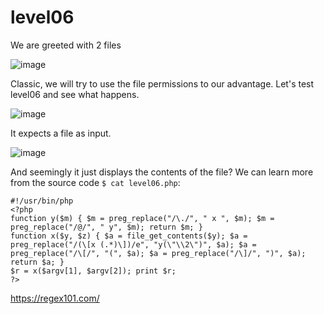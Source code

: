 # level06
We are greeted with 2 files

![image](https://github.com/user-attachments/assets/e705909d-7955-4dda-82f1-556b08d28e73)

Classic, we will try to use the file permissions to our advantage. Let's test level06 and see what happens.

![image](https://github.com/user-attachments/assets/6cce5522-b0d1-45d8-8b54-dfed3e628d6b)

It expects a file as input.

![image](https://github.com/user-attachments/assets/fcf9a06a-e847-479a-a539-a96af71835f9)

And seemingly it just displays the contents of the file? We can learn more from the source code `$ cat level06.php`:

```
#!/usr/bin/php
<?php
function y($m) { $m = preg_replace("/\./", " x ", $m); $m = preg_replace("/@/", " y", $m); return $m; }
function x($y, $z) { $a = file_get_contents($y); $a = preg_replace("/(\[x (.*)\])/e", "y(\"\\2\")", $a); $a = preg_replace("/\[/", "(", $a); $a = preg_replace("/\]/", ")", $a); return $a; }
$r = x($argv[1], $argv[2]); print $r;
?>
```
https://regex101.com/
